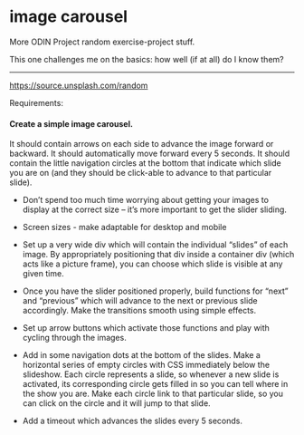 # image carousel

More ODIN Project random exercise-project stuff.

This one challenges me on the basics: how well (if at all) do I know them?

---

https://source.unsplash.com/random

Requirements:

#### Create a simple image carousel.

It should contain arrows on each side to advance the image forward or backward. It should automatically move forward every 5 seconds. It should contain the little navigation circles at the bottom that indicate which slide you are on (and they should be click-able to advance to that particular slide).

-   Don’t spend too much time worrying about getting your images to display at the correct size – it’s more important to get the slider sliding.

-   Screen sizes - make adaptable for desktop and mobile

-   Set up a very wide div which will contain the individual “slides” of each image. By appropriately positioning that div inside a container div (which acts like a picture frame), you can choose which slide is visible at any given time.

-   Once you have the slider positioned properly, build functions for “next” and “previous” which will advance to the next or previous slide accordingly. Make the transitions smooth using simple effects.
-   Set up arrow buttons which activate those functions and play with cycling through the images.
-   Add in some navigation dots at the bottom of the slides. Make a horizontal series of empty circles with CSS immediately below the slideshow. Each circle represents a slide, so whenever a new slide is activated, its corresponding circle gets filled in so you can tell where in the show you are. Make each circle link to that particular slide, so you can click on the circle and it will jump to that slide.

-   Add a timeout which advances the slides every 5 seconds.
